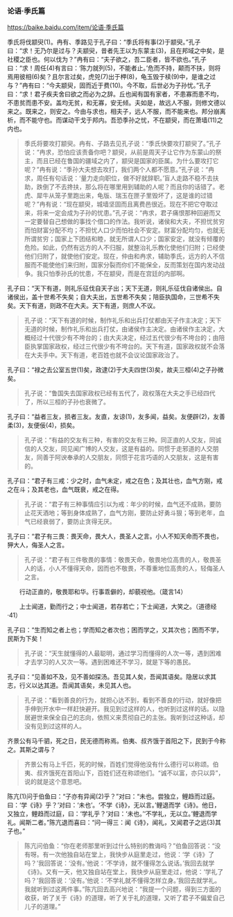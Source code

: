 ### 论语·季氏篇
https://baike.baidu.com/item/论语·季氏篇

季氏将伐颛臾(1)。冉有、季路见于孔子曰：“季氏将有事(2)于颛臾。”孔子曰：“求！无乃尔是过与？夫颛臾，昔者先王以为东蒙主(3)，且在邦域之中矣，是社稷之臣也。何以伐为？”冉有曰：“夫子欲之，吾二臣者，皆不欲也。”孔子曰：“求！周任(4)有言曰：‘陈力就列(5)，不能者止。’危而不持，颠而不扶，则将焉用彼相(6)矣？且尔言过矣，虎兕(7)出于柙(8)，龟玉毁于椟(9)中，是谁之过与？”冉有曰：“今夫颛臾，固而近于费(10)。今不取，后世必为子孙忧。”孔子曰：“求！君子疾夫舍曰欲之而必为之辞。丘也闻有国有家者，不患寡而患不均，不患贫而患不安。盖均无贫，和无寡，安无倾。夫如是，故远人不服，则修文德以来之。既来之，则安之。今由与求也，相夫子，远人不服，而不能来也。邦分崩离析，而不能守也。而谋动干戈于邦内。吾恐季孙之忧，不在颛臾，而在萧墙(11)之内也。
>季氏将要攻打颛臾。冉有、子路去见孔子说：“季氏快要攻打颛臾了。”孔子说：“冉求，恐怕应该责备你吧？颛臾，从前是周天子让它作为东蒙山的祭主，而且已经在鲁国的疆域之内了，颛臾是国家的臣属。为什么要攻打它呢？”冉有说：“季孙大夫想去攻打，我们两个人都不愿意。”孔子说：“冉求，周任有句话说：‘量力走向职位，做不好就辞职。’盲人走路不稳不去扶助，跌倒了不去搀扶，那么将在哪里用到辅助的人呢？而且你的话错了。老虎、犀牛从笼子里跑出来，龟版、瑞玉在匣子里毁坏了，这是谁的过错呢？”冉有说：“现在颛臾，城墙坚固而且离费邑很近。现在不把它夺取过来，将来一定会成为子孙的忧患。”孔子说：“冉求，君子痛恨那种回避而又一定要替自己想做的事找个借口的作法。我听说，诸侯和大夫，不担忧贫穷而怕财富分配不均；不担忧人口少而怕社会不安定。财富分配均匀，也就无所谓贫穷；国家上下团结和睦，就无所谓人口少；国家安定，就没有倾覆的危险。如此，仍然有远方的人不归服，就整治礼乐教化使他们归附；已经使他们归附了，就使他们安定。现在，仲由和冉求，辅助季氏，远方的人不信服而不能使他们来归附，国家分裂而你们不能保全，反而策划在国内发动战争。我只怕季孙氏的忧患，不在颛臾，而是在宫廷的内部啊。

孔子曰：“天下有道，则礼乐征伐自天子出；天下无道，则礼乐征伐自诸侯出。自诸侯出，盖十世希不失矣；自大夫出，五世希不失矣；陪臣执国命，三世希不失矣。天下有道，则政不在大夫。天下有道，则庶人不议。
>孔子说：“天下有道的时候，制作礼乐和出兵打仗都由天子作主决定；天下无道的时候，制作礼乐和出兵打仗，由诸侯作主决定。由诸侯作主决定，大概经过十代很少有不垮台的；由大夫决定，经过五代很少有不垮台的；由陪臣执掌国家政权，经过三代很少有不垮台的。天下有道，国家政权就不会落在大夫手中。天下有道，老百姓也就不会议论国家政治了。

孔子曰：“禄之去公室五世(1)矣，政逮(2)于大夫四世(3)矣，故夫三桓(4)之子孙微矣。
>孔子说：“鲁国失去国家政权已经有五代了，政权落在大夫之手已经四代了，所以三桓的子孙也衰微了。

孔子曰：“益者三友，损者三友。友直，友谅(1)，友多闻，益矣。友便辟(2)，友善柔(3)，友便佞(4)，损矣。
>孔子说：“有益的交友有三种，有害的交友有三种。同正直的人交友，同诚信的人交友，同见闻广博的人交友，这是有益的。同惯于走邪道的人交朋友，同善于阿谀奉承的人交朋友，同惯于花言巧语的人交朋友，这是有害的。

孔子曰：“君子有三戒：少之时，血气未定，戒之在色；及其壮也，血气方刚，戒之在斗；及其老也，血气既衰，戒之在得。
>孔子说：“君子有三种事情应引以为戒：年少的时候，血气还不成熟，要防止花天酒地；等到身体成熟了，血气方刚，要防止好勇斗狠；等到老年，血气已经衰弱了，要防止贪得无厌。

孔子曰：“君子有三畏：畏天命，畏大人，畏圣人之言。小人不知天命而不畏也，狎大人，侮圣人之言。
>孔子说：“君子有三件敬畏的事情：敬畏天命，敬畏地位高贵的人，敬畏圣人的话，小人不懂得天命，因而也不敬畏，不尊重地位高贵的人，轻侮圣人之言。

　　行动正直的，敬畏耶和华。行事乖僻的，却藐视他。（箴言14）

　　上士闻道，勤而行之；中士闻道，若存若亡；下士闻道，大笑之。（道德经·41）

孔子曰：“生而知之者上也；学而知之者次也；困而学之，又其次也；困而不学，民斯为下矣！
>孔子说：“天生就懂得的人最聪明，通过学习而懂得的人次一等，遇到困难才去学习的人又次一等。遇到困难还不学习，就是下等的愚民。

孔子曰：“见善如不及，见不善如探汤。吾见其人矣，吾闻其语矣。隐居以求其志，行义以达其道。吾闻其语矣，未见其人也。
>孔子说：“看到善良的行为，就担心达不到，看到不善良的行动，就好像把手伸到开水中一样赶快避开。我见到过这样的人，也听到过这样的话。以隐居避世来保全自己的志向，依照义来贯彻自己的主张。我听到过这种话，却没有见到过这样的人。

齐景公有马千驷，死之日，民无德而称焉。伯夷、叔齐饿于首阳之下，民到于今称之。其斯之谓与？
>齐景公有马上千匹，死的时候，百姓们觉得他没有什么德行可以称颂。伯夷、叔齐饿死在首阳山下，百姓们还在称颂他们。“诚不以富，亦只以异”，说的就是这个意思吧。

陈亢(1)问于伯鱼曰：“子亦有异闻(2)乎？”对曰：“未也。尝独立，鲤趋而过庭。曰：‘学《诗》乎？’对曰：‘未也’。‘不学《诗》，无以言。’鲤退而学《诗》。他日，又独立，鲤趋而过庭，曰：‘学礼乎？’对曰：‘未也。’‘不学礼，无以立。’鲤退而学礼。闻斯二者。”陈亢退而喜曰：“问一得三：闻《诗》，闻礼，又闻君子之远(3)其子也。”
>陈亢问伯鱼：“你在老师那里听到过什么特别的教诲吗？”伯鱼回答说：“没有呀。有一次他独自站在堂上，我快步从庭里走过，他说：‘学《诗》了吗？’我回答说：‘没有。’他说：‘不学诗，就不懂得怎么说话。’我回去就学《诗》。又有一天，他又独自站在堂上，我快步从庭里走过，他说：‘学礼了吗？’我回答说：‘没有。’他说：‘不学礼就不懂得怎样立身。’我回去就学礼。我就听到过这两件事。”陈亢回去高兴地说：“我提一个问题，得到三方面的收获，听了关于《诗》的道理，听了关于礼的道理，又听了君子不偏爱自己儿子的道理。”
